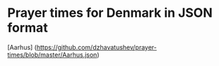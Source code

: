 # Prayer times for Denmark in JSON format
[Aarhus] (https://github.com/dzhavatushev/prayer-times/blob/master/Aarhus.json)
